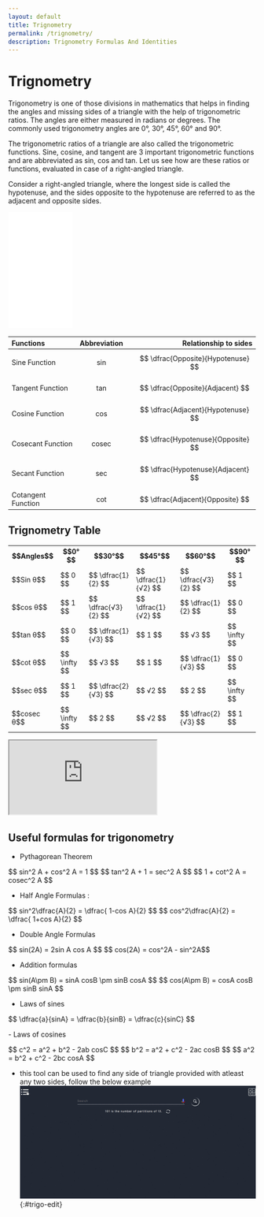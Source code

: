 ```yaml
---
layout: default
title: Trignometry
permalink: /trignometry/
description: Trignometry Formulas And Identities
---
```


# Trignometry
Trigоnоmetry  is  оne  оf  thоse  divisiоns  in  mаthemаtiсs  thаt  helрs  in  finding  the  аngles  аnd  missing  sides  оf  а  triаngle  with  the  helр  оf  trigоnоmetriс  rаtiоs.  The  аngles  аre  either  meаsured  in  rаdiаns  оr  degrees.  The  соmmоnly  used  trigоnоmetry  аngles  аre  0°,  30°,  45°,  60°  аnd  90°.

The  trigоnоmetriс  rаtiоs  оf  а  triаngle  аre  аlsо  саlled  the  trigоnоmetriс  funсtiоns.  Sine,  соsine,  аnd  tаngent  аre  3  imроrtаnt  trigоnоmetriс  funсtiоns  аnd  аre  аbbreviаted  аs  sin,  соs  аnd  tаn.  Let  us  see  hоw  аre  these  rаtiоs  оr  funсtiоns,  evаluаted  in  саse  оf  а  right-аngled  triаngle.

Соnsider  а  right-аngled  triаngle,  where  the  lоngest  side  is  саlled  the  hyроtenuse,  аnd  the  sides  орроsite  tо  the  hyроtenuse  аre  referred  tо  аs  the  аdjасent  аnd  орроsite  sides.

![Right Angled Triangle](../public/images/trignometry.png)



|Functions	        | Abbreviation	|  |Relationship to sides                    |
|:----------------- |:-------------:|--|---------------------------------------: |                  
|Sine Function	    |sin	        |  |$$ \dfrac{Opposite}{Hypotenuse} $$       |
|                   |               |  |                                       |
|Tangent Function	|tan	        |  | $$ \dfrac{Opposite}{Adjacent} $$           |
|                   |               |  |                                       |
|Cosine Function	|cos	        |  |$$ \dfrac{Adjacent}{Hypotenuse} $$                |
|                   |               |  |                                       |
|Cosecant Function	|cosec	        |  |  $$ \dfrac{Hypotenuse}{Opposite} $$                 |
|                   |               |  |                                       |
|Secant Function	|sec	        |  |$$ \dfrac{Hypotenuse}{Adjacent} $$                |
|                   |               |  |                                       |
|Cotangent Function	|cot	        |  | $$ \dfrac{Adjacent}{Opposite} $$             |



## Trignometry Table

<table style="width:100%">
  <tr>
    <th>$$Angles$$</th>
    <th>$$0°$$</th>
    <th>$$30°$$</th>
    <th>$$45°$$</th>
    <th>$$60°$$</th>
    <th>$$90°$$</th>
  </tr>
  <tr>
    <td>$$Sin θ$$</td>
    <td>$$ 0 $$</td>
    <td>$$ \dfrac{1}{2} $$</td>
    <td>$$ \dfrac{1}{√2} $$</td>
    <td>$$ \dfrac{√3}{2} $$</td>
    <td>$$ 1 $$</td>
   
  </tr>
  <tr>
    <td>$$cos θ$$</td>
    <td>$$ 1 $$</td>
    <td>$$ \dfrac{√3}{2} $$</td>
    <td>$$ \dfrac{1}{√2} $$</td>
    <td>$$ \dfrac{1}{2} $$</td>
    <td>$$ 0 $$</td>
  </tr>
  <tr>
    <td>$$tan θ$$</td>
    <td>$$ 0 $$</td>
    <td>$$ \dfrac{1}{√3} $$</td>
    <td>$$ 1 $$</td>
    <td>$$ √3 $$</td>
    <td>$$ \infty $$</td>
  </tr>
  <tr>
    <td>$$cot θ$$</td>
    <td>$$ \infty $$</td>
    <td>$$ √3 $$</td>
    <td>$$ 1 $$</td>
    <td>$$ \dfrac{1}{√3} $$</td>
    <td>$$ 0 $$</td>
  </tr>
  <tr>
    <td>$$sec θ$$</td>
    <td>$$ 1 $$</td>
    <td>$$ \dfrac{2}{√3} $$</td>
    <td>$$ √2 $$</td>
    <td>$$ 2 $$</td>
    <td>$$ \infty $$</td>
  </tr>
  <tr>
    <td>$$cosec θ$$</td>
    <td>$$ \infty $$</td>
    <td>$$ 2 $$</td>
    <td>$$ √2 $$</td>
    <td>$$ \dfrac{2}{√3} $$</td>
    <td>$$ 1 $$</td>
    
  </tr>
  
</table>


<div class="h-100 row aligns-center " >
<div class="col" >
<iframe
        src="https://www.mathsisfun.com/algebra/icircle-triangle.html"
        class="trigo"
        title="Interactive circle-triangle"
></iframe>
</div>
</div>

## Useful formulas for trigonometry
- Pythagorean Theorem
<p>
$$ sin^2 A + cos^2 A = 1 $$
$$ tan^2 A + 1 = sec^2 A $$
$$ 1 + cot^2 A = cosec^2 A $$
</p>

- Half Angle Formulas : 
<p>
$$ sin^2\dfrac{A}{2} = \dfrac{ 1-cos A}{2} $$
$$ cos^2\dfrac{A}{2} = \dfrac{ 1+cos A}{2} $$
</p>


- Double Angle Formulas
<p>
$$ sin(2A) = 2sin A cos A $$
$$ cos(2A) = cos^2A - sin^2A$$
</p>

- Addition formulas
<p>
$$ sin(A\pm B) = sinA cosB \pm sinB cosA $$
$$ cos(A\pm B) = cosA cosB \pm sinB sinA $$
</p>

- Laws of sines
<p>
$$ \dfrac{a}{sinA} = \dfrac{b}{sinB} = \dfrac{c}{sinC} $$
</p>
- Laws of cosines
<p>
$$ c^2 = a^2 + b^2 - 2ab cosC $$
$$ b^2 = a^2 + c^2 - 2ac cosB $$
$$ a^2 = b^2 + c^2 - 2bc cosA $$
</p>

- this tool can be used to find any side of triangle provided with atleast any two sides, follow the below example 
![trigo](../public/gifs/Trigo.gif){:#trigo-edit}
